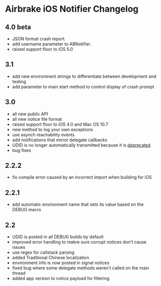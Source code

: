 # Airbrake iOS Notifier Changelog
## 4.0 beta
- JSON format crash report.
- add username parameter to ABNotifier. 
- raised support floor to iOS 5.0

## 3.1

- add new environment strings to differentiate between development and testing
- add parameter to main start method to control display of crash prompt

## 3.0

- all new public API
- all new notice file format
- raised support floor to iOS 4.0 and Mac OS 10.7
- new method to log your own exceptions
- use asynch reachability events
- add notifications that mirror delegate callbacks
- UDID is no longer automatically transmitted because it is [deprecated](http://caleb.dvnprt.me/blog/2011-08-19-udid.html)
- bug fixes

## 2.2.2

- fix compile error caused by an incorrect import when building for iOS

## 2.2.1

- add automatic environment name that sets its value based on the DEBUG macro

## 2.2

- UDID is posted in all DEBUG builds by default
- improved error handling to makre sure corrupt notices don't cause issues
- use regex for callstack parsing
- added Traditional Chinese localization
- environment info is now posted in signal notices
- fixed bug where some delegate methods weren't called on the main thread
- added app version to notice payload for filtering